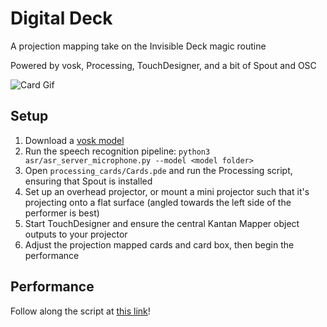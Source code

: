 # Digital Deck

A projection mapping take on the Invisible Deck magic routine

Powered by vosk, Processing, TouchDesigner, and a bit of Spout and OSC

![Card Gif](https://i.giphy.com/media/3vhqF2Sov81UXpgqIj/giphy-downsized-large.gif)

## Setup

1. Download a [vosk model](https://alphacephei.com/vosk/models)
2. Run the speech recognition pipeline: `python3 asr/asr_server_microphone.py --model <model folder> `
3. Open `processing_cards/Cards.pde` and run the Processing script, ensuring that Spout is installed
4. Set up an overhead projector, or mount a mini projector such that it's projecting onto a flat surface (angled towards the left side of the performer is best)
5. Start TouchDesigner and ensure the central Kantan Mapper object outputs to your projector
6. Adjust the projection mapped cards and card box, then begin the performance

## Performance

Follow along the script at [this link](https://docs.google.com/document/d/e/2PACX-1vT4RWbKboFpatFhhWIXgymh1olzlbz-UDoUdl6nbdUQ57L1BZGt-HgxhJl-AN278AThzKU5PzMqzs47/pub)!
